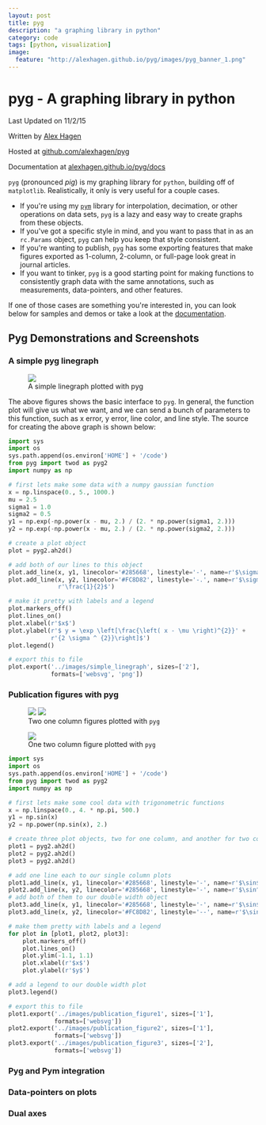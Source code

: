 ```yaml
---
layout: post
title: pyg
description: "a graphing library in python"
category: code
tags: [python, visualization]
image:
  feature: "http://alexhagen.github.io/pyg/images/pyg_banner_1.png"
---
```


# pyg - A graphing library in python

Last Updated on 11/2/15

Written by [Alex Hagen](http://alexhagen.github.io)

Hosted at [github.com/alexhagen/pyg](http://github.com/alexhagen/pyg)

Documentation at [alexhagen.github.io/pyg/docs](docs/)

`pyg` (pronounced <i>pig</i>) is my graphing library for `python`, building off of
`matplotlib`.  Realistically, it only is very useful for a couple cases.

- If you're using my [`pym`](http://alexhagen.github.io/pym/) library for
interpolation, decimation, or other operations on data sets, `pyg` is a lazy
and easy way to create graphs from these objects.
- If you've got a specific style in mind, and you want to pass that in as an
`rc.Params` object, `pyg` can help you keep that style consistent.
- If you're wanting to publish, `pyg` has some exporting features that make
figures exported as 1-column, 2-column, or full-page look
great in journal articles.
- If you want to tinker, `pyg` is a good starting point for making functions
to consistently graph data with the same annotations, such as measurements,
data-pointers, and other features.

If one of those cases are something you're interested in, you can look below
for samples and demos or take a look at the [documentation](docs/).

## Pyg Demonstrations and Screenshots

### A simple pyg linegraph

<figure>
    <img src="http://alexhagen.github.io/pyg/images/simple_linegraphweb.svg">
    <figcaption>A simple linegraph plotted with pyg</figcaption>
</figure>

The above figures shows the basic interface to `pyg`. In general, the function
plot will give us what we want, and we can send a bunch of parameters to this
function, such as x error, y error, line color, and line style.  The source for
creating the above graph is shown below:

```python
import sys
import os
sys.path.append(os.environ['HOME'] + '/code')
from pyg import twod as pyg2
import numpy as np

# first lets make some data with a numpy gaussian function
x = np.linspace(0., 5., 1000.)
mu = 2.5
sigma1 = 1.0
sigma2 = 0.5
y1 = np.exp(-np.power(x - mu, 2.) / (2. * np.power(sigma1, 2.)))
y2 = np.exp(-np.power(x - mu, 2.) / (2. * np.power(sigma2, 2.)))

# create a plot object
plot = pyg2.ah2d()

# add both of our lines to this object
plot.add_line(x, y1, linecolor='#285668', linestyle='-', name=r'$\sigma = 1$')
plot.add_line(x, y2, linecolor='#FC8D82', linestyle='-.', name=r'$\sigma =' +
              r'\frac{1}{2}$')

# make it pretty with labels and a legend
plot.markers_off()
plot.lines_on()
plot.xlabel(r'$x$')
plot.ylabel(r'$ y = \exp \left[\frac{\left( x - \mu \right)^{2}}' +
            r'{2 \sigma ^ {2}}\right]$')
plot.legend()

# export this to file
plot.export('../images/simple_linegraph', sizes=['2'],
            formats=['websvg', 'png'])
```

### Publication figures with pyg

<figure>
    <img src="http://alexhagen.github.io/pyg/images/publication_figure1web.svg">
    <img src="http://alexhagen.github.io/pyg/images/publication_figure2web.svg">
    <figcaption>Two one column figures plotted with <code>pyg</code></figcaption>
</figure>

<figure>
    <img src="http://alexhagen.github.io/pyg/images/publication_figure3web.svg">
    <figcaption>One two column figure plotted with <code>pyg</code></figcaption>
</figure>

```python
import sys
import os
sys.path.append(os.environ['HOME'] + '/code')
from pyg import twod as pyg2
import numpy as np

# first lets make some cool data with trigonometric functions
x = np.linspace(0., 4. * np.pi, 500.)
y1 = np.sin(x)
y2 = np.power(np.sin(x), 2.)

# create three plot objects, two for one column, and another for two column
plot1 = pyg2.ah2d()
plot2 = pyg2.ah2d()
plot3 = pyg2.ah2d()

# add one line each to our single column plots
plot1.add_line(x, y1, linecolor='#285668', linestyle='-', name=r'$\sin$')
plot2.add_line(x, y2, linecolor='#285668', linestyle='-', name=r'$\sin^{2}$')
# add both of them to our double width object
plot3.add_line(x, y1, linecolor='#285668', linestyle='-', name=r'$\sin$')
plot3.add_line(x, y2, linecolor='#FC8D82', linestyle='--', name=r'$\sin^{2}$')

# make them pretty with labels and a legend
for plot in [plot1, plot2, plot3]:
    plot.markers_off()
    plot.lines_on()
    plot.ylim(-1.1, 1.1)
    plot.xlabel(r'$x$')
    plot.ylabel(r'$y$')

# add a legend to our double width plot
plot3.legend()

# export this to file
plot1.export('../images/publication_figure1', sizes=['1'],
             formats=['websvg'])
plot2.export('../images/publication_figure2', sizes=['1'],
             formats=['websvg'])
plot3.export('../images/publication_figure3', sizes=['2'],
             formats=['websvg'])

```

### Pyg and Pym integration

### Data-pointers on plots

### Dual axes
